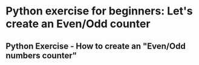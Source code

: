 # Python exercise for beginners: Let's create an Even/Odd counter
## Python Exercise - How to create an "Even/Odd numbers counter"
